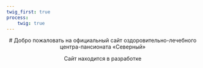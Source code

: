 ```yaml
---
twig_first: true
process:
    twig: true
---
```



<div class="home-page" style="text-align: center" markdown="1">
# Добро пожаловать на официальный сайт оздоровительно-лечебного центра-пансионата «Северный»
<p style="font-size: 14px;">Сайт находится в разработке</p>
</div>
